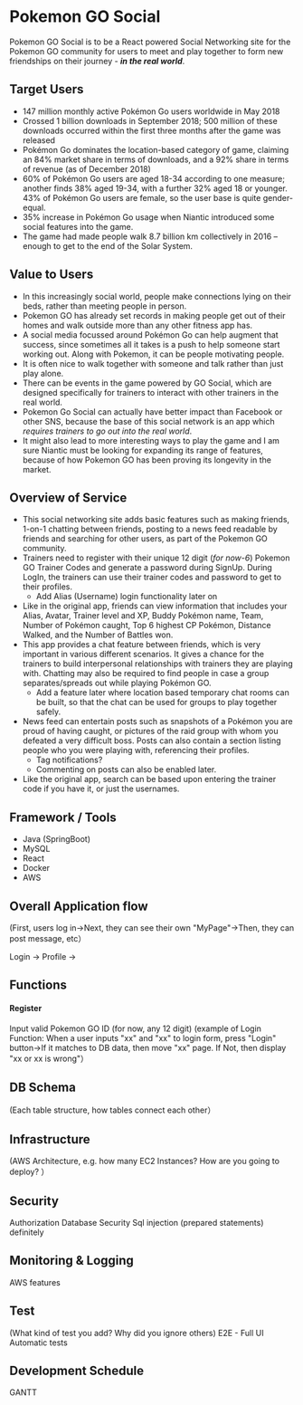 Pokemon GO Social
==================

Pokemon GO Social is to be a React powered Social Networking site for the Pokemon GO community for users to meet and play together to form new friendships on their journey - ***in the real world***.

## Target Users
* 147 million monthly active Pokémon Go users worldwide in May 2018
* Crossed 1 billion downloads in September 2018; 500 million of these downloads occurred within the first three months after the game was released
* Pokémon Go dominates the location-based category of game, claiming an 84% market share in terms of downloads, and a 92% share in terms of revenue (as of December 2018)
* 60% of Pokémon Go users are aged 18-34 according to one measure; another finds 38% aged 19-34, with a further 32% aged 18 or younger. 43% of Pokémon Go users are female, so the user base is quite gender-equal.
* 35% increase in Pokémon Go usage when Niantic introduced some social features into the game.
* The game had made people walk 8.7 billion km collectively in 2016 – enough to get to the end of the Solar System.

## Value to Users
 - In this increasingly social world, people make connections lying on their beds, rather than meeting people in person.
 - Pokemon GO has already set records in making people get out of their homes and walk outside more than any other fitness app has.
 - A social media focussed around Pokémon Go can help augment that success, since sometimes all it takes is a push to help someone start working out. Along with Pokemon, it can be people motivating people.
 - It is often nice to walk together with someone and talk rather than just play alone.
 - There can be events in the game powered by GO Social, which are designed specifically for trainers to interact with other trainers in the real world.
 - Pokemon Go Social can actually have better impact than Facebook or other SNS, because the base of this social network is an app which *requires trainers to go out into the real world*.
 - It might also lead to more interesting ways to play the game and I am sure Niantic must be looking for expanding its range of features, because of how Pokemon GO has been proving its longevity in the market.

## Overview of Service
- This social networking site adds basic features such as making friends, 1-on-1 chatting between friends, posting to a news feed readable by friends and searching for other users, as part of the Pokemon GO community.
- Trainers need to register with their unique 12 digit (*for now-6*) Pokemon GO Trainer Codes and generate a password during SignUp. During LogIn, the trainers can use their trainer codes and password to get to their profiles.
    - Add Alias (Username) login functionality later on
- Like in the original app, friends can view information that includes your Alias, Avatar, Trainer level and XP, Buddy Pokémon name, Team, Number of Pokémon caught, Top 6 highest CP Pokémon, Distance Walked, and the Number of Battles won.
- This app provides a chat feature between friends, which is very important in various different scenarios. It gives a chance for the trainers to build interpersonal relationships with trainers they are playing with. Chatting may also be required to find people in case a group separates/spreads out while playing Pokémon GO.
    - Add a feature later where location based temporary chat rooms can be built, so that the chat can be used for groups to play together safely.
- News feed can entertain posts such as snapshots of a Pokémon you are proud of having caught, or pictures of the raid group with whom you defeated a very difficult boss. Posts can also contain a section listing people who you were playing with, referencing their profiles.
    - Tag notifications?
    - Commenting on posts can also be enabled later.
- Like the original app, search can be based upon entering the trainer code if you have it, or just the usernames.

## Framework / Tools
* Java (SpringBoot)
* MySQL
* React
* Docker
* AWS

## Overall Application flow
(First, users log in→Next, they can see their own "MyPage"→Then, they can post message, etc）

Login -> Profile ->

## Functions

#### Register
Input valid Pokemon GO ID (for now, any 12 digit)
(example of Login Function: When a user inputs "xx" and "xx" to login form, press "Login" button→If it matches to DB data, then move "xx" page. If Not, then display "xx or xx is wrong"）

## DB Schema
(Each table structure, how tables connect each other）
## Infrastructure
(AWS Architecture, e.g. how many EC2 Instances? How are you going to deploy? ）
## Security
Authorization
Database Security
Sql injection (prepared statements) definitely

## Monitoring & Logging
AWS features

## Test
(What kind of test you add? Why did you ignore others)
E2E - Full UI Automatic tests

## Development Schedule
GANTT
